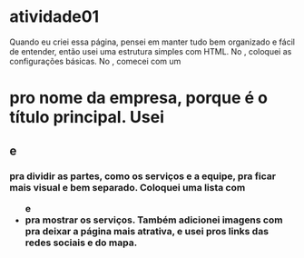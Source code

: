 # atividade01

Quando eu criei essa página, pensei em manter tudo bem organizado e fácil de entender, então usei uma estrutura simples com HTML. No <head>, coloquei as configurações básicas. No <body>, comecei com um <h1> pro nome da empresa, porque é o título principal. Usei <h2> e <h3> pra dividir as partes, como os serviços e a equipe, pra ficar mais visual e bem separado. Coloquei uma lista com <ul> e <li> pra mostrar os serviços. Também adicionei imagens com <img> pra deixar a página mais atrativa, e usei <a> pros links das redes sociais e do mapa. 
